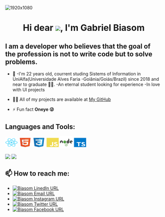 ![1920x1080](https://user-images.githubusercontent.com/54422701/112040606-2cb3da80-8b24-11eb-97da-d770b78081b7.png)


<h1 align="center">Hi dear <img src="https://raw.githubusercontent.com/kaueMarques/kaueMarques/master/hi.gif" width="30px">, I'm Gabriel Biasom</h1>

## I am a developer  who believes that the goal of the profession is not to write code but to solve problems.

- 🔭
-I'm 22 years old, courrent studing Sistems of Information in UniAlfa(Universidade Alves Faria -Goiânia/Goiás/Brazil) since 2018 and near to graduate 👨‍🎓.
-An eternal student looking for experience
-In love with UI projects


- 👨‍💻 All of my projects are available at [My GitHub](https://github.com/GabrielBiasom)

- ⚡ Fun fact **Oneye 😜**
## **Languages and Tools:**  
<div style="display: inline_block">
<img align="center" alt="Biasom-React" height="30" width="40" src="https://raw.githubusercontent.com/devicons/devicon/master/icons/react/react-original.svg">
  <img align="center" alt="Biasom-HTML" height="30" width="40" src="https://raw.githubusercontent.com/devicons/devicon/master/icons/html5/html5-original.svg">
  <img align="center" alt="Biasom-CSS" height="30" width="40" src="https://raw.githubusercontent.com/devicons/devicon/master/icons/css3/css3-original.svg">
   <img align="center" alt="Biasom-JS" height="30" width="40" src="https://raw.githubusercontent.com/devicons/devicon/master/icons/javascript/javascript-plain.svg">
   <img align="center" alt="Biasom-Node" height="40" width="40" src="https://raw.githubusercontent.com/devicons/devicon/master/icons/nodejs/nodejs-original-wordmark.svg">
   <img align="center" alt="Biasom-Ts" height="30" width="40" src="https://raw.githubusercontent.com/devicons/devicon/master/icons/typescript/typescript-plain.svg">
</div>
<br>
<div>
<img src="https://github-readme-stats-eight-theta.vercel.app/api?username=GabrielBiasom&show_icons=true&theme=dracula&include_all_commits=true&count_private=true">
<img src="https://github-readme-stats-eight-theta.vercel.app/api/top-langs/?username=GabrielBiasom&layout=compact&langs_count=8&theme=dracula">
</div>

 ## 📫 How to reach me:  
- <a href="https://www.linkedin.com/in/gabriel-biasom" target="blank"><img alt="Biasom LinedIn URL" src="https://cdn.jsdelivr.net/npm/simple-icons@3.0.1/icons/linkedin.svg" height="30" width="40"> </a>
- <a href="mailto:gabrielbiasom@hotmail.com" target="blank"><img alt="Biasom Email URL" src="https://cdn.jsdelivr.net/npm/simple-icons@3.0.1/icons/microsoftoutlook.svg" height="30" width="40"></a>
- <a href="https://instagram.com/g_biasom" target="blank"><img alt="Biasom Instagram URL" src="https://cdn.jsdelivr.net/npm/simple-icons@3.0.1/icons/instagram.svg" height="30" width="40"></a>
- <a href="https://twitter.com/g_biasom" target="blank"><img alt="Biasom Twitter URL" src="https://cdn.jsdelivr.net/npm/simple-icons@3.0.1/icons/twitter.svg" height="30" width="40"></a>
- <a href="https://facebook.com/gabriel.biasom" target="blank"><img alt="Biasom Facebook URL" src="https://cdn.jsdelivr.net/npm/simple-icons@3.0.1/icons/facebook.svg" height="30" width="40"></a>

<!--
**GabrielBiasom/GabrielBiasom** is a ✨ _special_ ✨ repository because its `README.md` (this file) appears on your GitHub profile.

Here are some ideas to get you started:

- 🔭 I’m currently working on ...
- 🌱 I’m currently learning ...
- 👯 I’m looking to collaborate on ...
- 🤔 I’m looking for help with ...
- 💬 Ask me about ...
- 📫 How to reach me: ...
- 😄 Pronouns: ...
- ⚡ Fun fact: ...
-->
